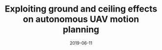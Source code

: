 ---
title: "Exploiting ground and ceiling effects on autonomous UAV motion planning"
collection: publications
detail: "enabled"
permalink: /publication/details/_GroundEffects-ICUAS19
date: 2019-06-11
venue: '2019 International Conference on Unmanned Aircraft Systems (ICUAS)'
paperurl: '/files/pdf/Exploiting_Ground_and_Ceiling_Effects_on_Autonomous_UAV_Motion_Planning'
link: 'https://ieeexplore.ieee.org/abstract/document/8798091'
citation: 'Gao, S., Di Franco, C., Carter, D., Quinn, D. and Bezzo, N., 2019, June. Exploiting ground and ceiling effects on autonomous UAV motion planning. In 2019 International Conference on Unmanned Aircraft Systems (ICUAS) (pp. 768-777). IEEE.'
order_number: 10
---